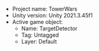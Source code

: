 <!-- UNITY CODE ASSIST INSTRUCTIONS START -->
- Project name: TowerWars
- Unity version: Unity 2021.3.45f1
- Active game object:
  - Name: TargetDetector
  - Tag: Untagged
  - Layer: Default
<!-- UNITY CODE ASSIST INSTRUCTIONS END -->